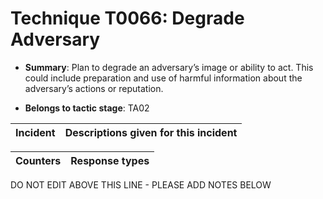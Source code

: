 # Technique T0066: Degrade Adversary

* **Summary**: Plan to degrade an adversary’s image or ability to act. This could include preparation and use of harmful information about the adversary’s actions or reputation.

* **Belongs to tactic stage**: TA02


| Incident | Descriptions given for this incident |
| -------- | -------------------- |



| Counters | Response types |
| -------- | -------------- |


DO NOT EDIT ABOVE THIS LINE - PLEASE ADD NOTES BELOW